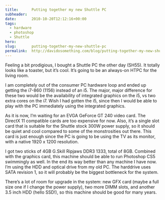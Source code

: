 ```yaml
---
title:      Putting together my new Shuttle PC
subheader:  
date:       2010-10-20T12:12:16+00:00
tags:
  - hardware
  - photoshop
  - Shuttle
hero:       
slug:       putting-together-my-new-shuttle-pc
permalink:  http://davidosomething.com/blog/putting-together-my-new-shuttle-pc/
---
```



<p>Feeling a bit prodigious, I bought a Shuttle PC the other day (SH55). It totally looks like a toaster, but it&#8217;s cool. It&#8217;s going to be an always-on HTPC for the living room.</p>
<p>I am completely out of the consumer PC hardware loop and ended up getting the i7-860 (1156) instead of an i5. The major, major difference for these two would be the availability of integrated graphics on the i5, vs two extra cores on the i7. Wish I had gotten the i5, since then I would be able to play with the PC immediately using the integrated graphics.</p>
<p>As it is now, I&#8217;m waiting for an EVGA GeForce GT 240 video card. The DirectX 11 compatible cards are too expensive for now. Also, it&#8217;s a single slot card that is suitable for the Shuttle stock 300W power supply, so it should be quiet and cool compared to some of the monstrosities out there. This card is just enough since the PC is going to be using the TV as its monitor, with a native 1920 x 1200 resolution.</p>
<p>I got two sticks of 4GB G.Skill Ripjaws DDR3 1333, total of 8GB. Combined with the graphics card, this machine should be able to run Photoshop CS5 swimmingly as well. In the end its way better than any machine I have now. I&#8217;m using the HDD and optical drive from my old PC. The harddrive uses SATA revision 1, so it will probably be the biggest bottleneck for the system. </p>
<p>There&#8217;s a lot of room for upgrade in the system: new GFX card (maybe a full size one if I change the power supply), two more DIMM slots, and another 3.5 inch HDD (hello SSD!), so this machine should be good for many years.</p>

